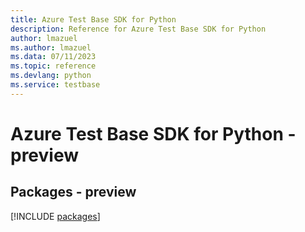 ```yaml
---
title: Azure Test Base SDK for Python
description: Reference for Azure Test Base SDK for Python
author: lmazuel
ms.author: lmazuel
ms.data: 07/11/2023
ms.topic: reference
ms.devlang: python
ms.service: testbase
---
```

# Azure Test Base SDK for Python - preview
## Packages - preview
[!INCLUDE [packages](test-base-index.md)]